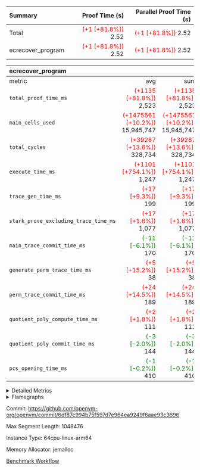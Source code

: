 | Summary | Proof Time (s) | Parallel Proof Time (s) |
|:---|---:|---:|
| Total | <span style='color: red'>(+1 [+81.8%])</span> 2.52 | <span style='color: red'>(+1 [+81.8%])</span> 2.52 |
| ecrecover_program | <span style='color: red'>(+1 [+81.8%])</span> 2.52 | <span style='color: red'>(+1 [+81.8%])</span> 2.52 |


| ecrecover_program |||||
|:---|---:|---:|---:|---:|
|metric|avg|sum|max|min|
| `total_proof_time_ms ` | <span style='color: red'>(+1135 [+81.8%])</span> 2,523 | <span style='color: red'>(+1135 [+81.8%])</span> 2,523 | <span style='color: red'>(+1135 [+81.8%])</span> 2,523 | <span style='color: red'>(+1135 [+81.8%])</span> 2,523 |
| `main_cells_used     ` | <span style='color: red'>(+1475561 [+10.2%])</span> 15,945,747 | <span style='color: red'>(+1475561 [+10.2%])</span> 15,945,747 | <span style='color: red'>(+1475561 [+10.2%])</span> 15,945,747 | <span style='color: red'>(+1475561 [+10.2%])</span> 15,945,747 |
| `total_cycles        ` | <span style='color: red'>(+39287 [+13.6%])</span> 328,734 | <span style='color: red'>(+39287 [+13.6%])</span> 328,734 | <span style='color: red'>(+39287 [+13.6%])</span> 328,734 | <span style='color: red'>(+39287 [+13.6%])</span> 328,734 |
| `execute_time_ms     ` | <span style='color: red'>(+1101 [+754.1%])</span> 1,247 | <span style='color: red'>(+1101 [+754.1%])</span> 1,247 | <span style='color: red'>(+1101 [+754.1%])</span> 1,247 | <span style='color: red'>(+1101 [+754.1%])</span> 1,247 |
| `trace_gen_time_ms   ` | <span style='color: red'>(+17 [+9.3%])</span> 199 | <span style='color: red'>(+17 [+9.3%])</span> 199 | <span style='color: red'>(+17 [+9.3%])</span> 199 | <span style='color: red'>(+17 [+9.3%])</span> 199 |
| `stark_prove_excluding_trace_time_ms` | <span style='color: red'>(+17 [+1.6%])</span> 1,077 | <span style='color: red'>(+17 [+1.6%])</span> 1,077 | <span style='color: red'>(+17 [+1.6%])</span> 1,077 | <span style='color: red'>(+17 [+1.6%])</span> 1,077 |
| `main_trace_commit_time_ms` | <span style='color: green'>(-11 [-6.1%])</span> 170 | <span style='color: green'>(-11 [-6.1%])</span> 170 | <span style='color: green'>(-11 [-6.1%])</span> 170 | <span style='color: green'>(-11 [-6.1%])</span> 170 |
| `generate_perm_trace_time_ms` | <span style='color: red'>(+5 [+15.2%])</span> 38 | <span style='color: red'>(+5 [+15.2%])</span> 38 | <span style='color: red'>(+5 [+15.2%])</span> 38 | <span style='color: red'>(+5 [+15.2%])</span> 38 |
| `perm_trace_commit_time_ms` | <span style='color: red'>(+24 [+14.5%])</span> 189 | <span style='color: red'>(+24 [+14.5%])</span> 189 | <span style='color: red'>(+24 [+14.5%])</span> 189 | <span style='color: red'>(+24 [+14.5%])</span> 189 |
| `quotient_poly_compute_time_ms` | <span style='color: red'>(+2 [+1.8%])</span> 111 | <span style='color: red'>(+2 [+1.8%])</span> 111 | <span style='color: red'>(+2 [+1.8%])</span> 111 | <span style='color: red'>(+2 [+1.8%])</span> 111 |
| `quotient_poly_commit_time_ms` | <span style='color: green'>(-3 [-2.0%])</span> 144 | <span style='color: green'>(-3 [-2.0%])</span> 144 | <span style='color: green'>(-3 [-2.0%])</span> 144 | <span style='color: green'>(-3 [-2.0%])</span> 144 |
| `pcs_opening_time_ms ` | <span style='color: green'>(-1 [-0.2%])</span> 410 | <span style='color: green'>(-1 [-0.2%])</span> 410 | <span style='color: green'>(-1 [-0.2%])</span> 410 | <span style='color: green'>(-1 [-0.2%])</span> 410 |



<details>
<summary>Detailed Metrics</summary>

| group | num_segments | keygen_time_ms | commit_exe_time_ms |
| --- | --- | --- | --- |
| ecrecover_program | 1 | 908 | 7 | 

| group | air_name | quotient_deg | interactions | constraints |
| --- | --- | --- | --- | --- |
| ecrecover_program | AccessAdapterAir<16> | 2 | 5 | 12 | 
| ecrecover_program | AccessAdapterAir<2> | 2 | 5 | 12 | 
| ecrecover_program | AccessAdapterAir<32> | 2 | 5 | 12 | 
| ecrecover_program | AccessAdapterAir<4> | 2 | 5 | 12 | 
| ecrecover_program | AccessAdapterAir<8> | 2 | 5 | 12 | 
| ecrecover_program | BitwiseOperationLookupAir<8> | 2 | 2 | 4 | 
| ecrecover_program | KeccakVmAir | 2 | 321 | 4,513 | 
| ecrecover_program | MemoryMerkleAir<8> | 2 | 4 | 39 | 
| ecrecover_program | PersistentBoundaryAir<8> | 2 | 3 | 7 | 
| ecrecover_program | PhantomAir | 2 | 3 | 5 | 
| ecrecover_program | Poseidon2PeripheryAir<BabyBearParameters>, 1> | 2 | 1 | 286 | 
| ecrecover_program | ProgramAir | 1 | 1 | 4 | 
| ecrecover_program | RangeTupleCheckerAir<2> | 1 | 1 | 4 | 
| ecrecover_program | Rv32HintStoreAir | 2 | 18 | 28 | 
| ecrecover_program | VariableRangeCheckerAir | 1 | 1 | 4 | 
| ecrecover_program | VmAirWrapper<Rv32BaseAluAdapterAir, BaseAluCoreAir<4, 8> | 2 | 20 | 37 | 
| ecrecover_program | VmAirWrapper<Rv32BaseAluAdapterAir, LessThanCoreAir<4, 8> | 2 | 18 | 40 | 
| ecrecover_program | VmAirWrapper<Rv32BaseAluAdapterAir, ShiftCoreAir<4, 8> | 2 | 24 | 91 | 
| ecrecover_program | VmAirWrapper<Rv32BranchAdapterAir, BranchEqualCoreAir<4> | 2 | 11 | 20 | 
| ecrecover_program | VmAirWrapper<Rv32BranchAdapterAir, BranchLessThanCoreAir<4, 8> | 2 | 13 | 35 | 
| ecrecover_program | VmAirWrapper<Rv32CondRdWriteAdapterAir, Rv32JalLuiCoreAir> | 2 | 10 | 18 | 
| ecrecover_program | VmAirWrapper<Rv32IsEqualModAdapterAir<2, 1, 32, 32>, ModularIsEqualCoreAir<32, 4, 8> | 2 | 25 | 225 | 
| ecrecover_program | VmAirWrapper<Rv32JalrAdapterAir, Rv32JalrCoreAir> | 2 | 16 | 20 | 
| ecrecover_program | VmAirWrapper<Rv32LoadStoreAdapterAir, LoadSignExtendCoreAir<4, 8> | 2 | 18 | 33 | 
| ecrecover_program | VmAirWrapper<Rv32LoadStoreAdapterAir, LoadStoreCoreAir<4> | 2 | 17 | 40 | 
| ecrecover_program | VmAirWrapper<Rv32MultAdapterAir, DivRemCoreAir<4, 8> | 2 | 25 | 84 | 
| ecrecover_program | VmAirWrapper<Rv32MultAdapterAir, MulHCoreAir<4, 8> | 2 | 24 | 31 | 
| ecrecover_program | VmAirWrapper<Rv32MultAdapterAir, MultiplicationCoreAir<4, 8> | 2 | 19 | 19 | 
| ecrecover_program | VmAirWrapper<Rv32RdWriteAdapterAir, Rv32AuipcCoreAir> | 2 | 12 | 14 | 
| ecrecover_program | VmAirWrapper<Rv32VecHeapAdapterAir<1, 2, 2, 32, 32>, FieldExpressionCoreAir> | 2 | 415 | 480 | 
| ecrecover_program | VmAirWrapper<Rv32VecHeapAdapterAir<2, 1, 1, 32, 32>, FieldExpressionCoreAir> | 2 | 158 | 190 | 
| ecrecover_program | VmAirWrapper<Rv32VecHeapAdapterAir<2, 2, 2, 32, 32>, FieldExpressionCoreAir> | 2 | 428 | 457 | 
| ecrecover_program | VmConnectorAir | 2 | 5 | 11 | 

| group | air_name | dsl_ir | opcode | segment | cells_used |
| --- | --- | --- | --- | --- | --- |
| ecrecover_program | <Rv32BaseAluAdapterAir,BaseAluCoreAir<4, 8>> |  | ADD | 0 | 2,791,476 | 
| ecrecover_program | <Rv32BaseAluAdapterAir,BaseAluCoreAir<4, 8>> |  | AND | 0 | 607,608 | 
| ecrecover_program | <Rv32BaseAluAdapterAir,BaseAluCoreAir<4, 8>> |  | OR | 0 | 280,224 | 
| ecrecover_program | <Rv32BaseAluAdapterAir,BaseAluCoreAir<4, 8>> |  | SUB | 0 | 306,180 | 
| ecrecover_program | <Rv32BaseAluAdapterAir,BaseAluCoreAir<4, 8>> |  | XOR | 0 | 6,480 | 
| ecrecover_program | <Rv32BaseAluAdapterAir,LessThanCoreAir<4, 8>> |  | SLTU | 0 | 86,247 | 
| ecrecover_program | <Rv32BaseAluAdapterAir,ShiftCoreAir<4, 8>> |  | SLL | 0 | 281,801 | 
| ecrecover_program | <Rv32BaseAluAdapterAir,ShiftCoreAir<4, 8>> |  | SRL | 0 | 246,503 | 
| ecrecover_program | <Rv32BranchAdapterAir,BranchEqualCoreAir<4>> |  | BEQ | 0 | 435,006 | 
| ecrecover_program | <Rv32BranchAdapterAir,BranchEqualCoreAir<4>> |  | BNE | 0 | 146,406 | 
| ecrecover_program | <Rv32BranchAdapterAir,BranchLessThanCoreAir<4, 8>> |  | BGEU | 0 | 13,056 | 
| ecrecover_program | <Rv32BranchAdapterAir,BranchLessThanCoreAir<4, 8>> |  | BLT | 0 | 640 | 
| ecrecover_program | <Rv32BranchAdapterAir,BranchLessThanCoreAir<4, 8>> |  | BLTU | 0 | 675,168 | 
| ecrecover_program | <Rv32CondRdWriteAdapterAir,Rv32JalLuiCoreAir> |  | JAL | 0 | 23,598 | 
| ecrecover_program | <Rv32CondRdWriteAdapterAir,Rv32JalLuiCoreAir> |  | LUI | 0 | 120,582 | 
| ecrecover_program | <Rv32IsEqualModAdapterAir<2, 1, 32, 32>,ModularIsEqualCoreAir<32, 4, 8>> |  | IS_EQ | 0 | 535,018 | 
| ecrecover_program | <Rv32IsEqualModAdapterAir<2, 1, 32, 32>,ModularIsEqualCoreAir<32, 4, 8>> |  | SETUP_ISEQ | 0 | 498 | 
| ecrecover_program | <Rv32JalrAdapterAir,Rv32JalrCoreAir> |  | JALR | 0 | 232,960 | 
| ecrecover_program | <Rv32LoadStoreAdapterAir,LoadSignExtendCoreAir<4, 8>> |  | LOADB | 0 | 152,964 | 
| ecrecover_program | <Rv32LoadStoreAdapterAir,LoadStoreCoreAir<4>> |  | LOADBU | 0 | 171,626 | 
| ecrecover_program | <Rv32LoadStoreAdapterAir,LoadStoreCoreAir<4>> |  | LOADW | 0 | 1,021,843 | 
| ecrecover_program | <Rv32LoadStoreAdapterAir,LoadStoreCoreAir<4>> |  | STOREB | 0 | 1,108,845 | 
| ecrecover_program | <Rv32LoadStoreAdapterAir,LoadStoreCoreAir<4>> |  | STOREW | 0 | 2,986,522 | 
| ecrecover_program | <Rv32MultAdapterAir,DivRemCoreAir<4, 8>> |  | DIVU | 0 | 295 | 
| ecrecover_program | <Rv32MultAdapterAir,MulHCoreAir<4, 8>> |  | MULHU | 0 | 195 | 
| ecrecover_program | <Rv32MultAdapterAir,MultiplicationCoreAir<4, 8>> |  | MUL | 0 | 79,639 | 
| ecrecover_program | <Rv32RdWriteAdapterAir,Rv32AuipcCoreAir> |  | AUIPC | 0 | 83,160 | 
| ecrecover_program | <Rv32VecHeapAdapterAir<1, 2, 2, 32, 32>,FieldExpressionCoreAir> |  | EcDouble | 0 | 695,237 | 
| ecrecover_program | <Rv32VecHeapAdapterAir<2, 1, 1, 32, 32>,FieldExpressionCoreAir> |  | ModularAddSub | 0 | 6,169 | 
| ecrecover_program | <Rv32VecHeapAdapterAir<2, 1, 1, 32, 32>,FieldExpressionCoreAir> |  | ModularMulDiv | 0 | 13,939 | 
| ecrecover_program | <Rv32VecHeapAdapterAir<2, 2, 2, 32, 32>,FieldExpressionCoreAir> |  | EcAddNe | 0 | 453,750 | 
| ecrecover_program | KeccakVmAir |  | KECCAK256 | 0 | 379,560 | 
| ecrecover_program | PhantomAir |  | PHANTOM | 0 | 66 | 
| ecrecover_program | Rv32HintStoreAir |  | HINT_BUFFER | 0 | 6,656 | 
| ecrecover_program | Rv32HintStoreAir |  | HINT_STOREW | 0 | 352 | 

| group | air_name | segment | rows | prep_cols | perm_cols | main_cols | cells |
| --- | --- | --- | --- | --- | --- | --- | --- |
| ecrecover_program | AccessAdapterAir<16> | 0 | 16,384 |  | 16 | 25 | 671,744 | 
| ecrecover_program | AccessAdapterAir<32> | 0 | 8,192 |  | 16 | 41 | 466,944 | 
| ecrecover_program | AccessAdapterAir<4> | 0 | 64 |  | 16 | 13 | 1,856 | 
| ecrecover_program | AccessAdapterAir<8> | 0 | 32,768 |  | 16 | 17 | 1,081,344 | 
| ecrecover_program | BitwiseOperationLookupAir<8> | 0 | 65,536 | 3 | 8 | 2 | 655,360 | 
| ecrecover_program | KeccakVmAir | 0 | 128 |  | 1,056 | 3,163 | 540,032 | 
| ecrecover_program | MemoryMerkleAir<8> | 0 | 4,096 |  | 16 | 32 | 196,608 | 
| ecrecover_program | PersistentBoundaryAir<8> | 0 | 4,096 |  | 12 | 20 | 131,072 | 
| ecrecover_program | PhantomAir | 0 | 16 |  | 12 | 6 | 288 | 
| ecrecover_program | Poseidon2PeripheryAir<BabyBearParameters>, 1> | 0 | 4,096 |  | 8 | 300 | 1,261,568 | 
| ecrecover_program | ProgramAir | 0 | 16,384 |  | 8 | 10 | 294,912 | 
| ecrecover_program | RangeTupleCheckerAir<2> | 0 | 524,288 | 2 | 8 | 1 | 4,718,592 | 
| ecrecover_program | Rv32HintStoreAir | 0 | 256 |  | 44 | 32 | 19,456 | 
| ecrecover_program | VariableRangeCheckerAir | 0 | 262,144 | 2 | 8 | 1 | 2,359,296 | 
| ecrecover_program | VmAirWrapper<Rv32BaseAluAdapterAir, BaseAluCoreAir<4, 8> | 0 | 131,072 |  | 52 | 36 | 11,534,336 | 
| ecrecover_program | VmAirWrapper<Rv32BaseAluAdapterAir, LessThanCoreAir<4, 8> | 0 | 4,096 |  | 40 | 37 | 315,392 | 
| ecrecover_program | VmAirWrapper<Rv32BaseAluAdapterAir, ShiftCoreAir<4, 8> | 0 | 16,384 |  | 52 | 53 | 1,720,320 | 
| ecrecover_program | VmAirWrapper<Rv32BranchAdapterAir, BranchEqualCoreAir<4> | 0 | 32,768 |  | 28 | 26 | 1,769,472 | 
| ecrecover_program | VmAirWrapper<Rv32BranchAdapterAir, BranchLessThanCoreAir<4, 8> | 0 | 32,768 |  | 32 | 32 | 2,097,152 | 
| ecrecover_program | VmAirWrapper<Rv32CondRdWriteAdapterAir, Rv32JalLuiCoreAir> | 0 | 8,192 |  | 28 | 18 | 376,832 | 
| ecrecover_program | VmAirWrapper<Rv32IsEqualModAdapterAir<2, 1, 32, 32>, ModularIsEqualCoreAir<32, 4, 8> | 0 | 4,096 |  | 56 | 166 | 909,312 | 
| ecrecover_program | VmAirWrapper<Rv32JalrAdapterAir, Rv32JalrCoreAir> | 0 | 16,384 |  | 36 | 28 | 1,048,576 | 
| ecrecover_program | VmAirWrapper<Rv32LoadStoreAdapterAir, LoadSignExtendCoreAir<4, 8> | 0 | 8,192 |  | 52 | 36 | 720,896 | 
| ecrecover_program | VmAirWrapper<Rv32LoadStoreAdapterAir, LoadStoreCoreAir<4> | 0 | 131,072 |  | 52 | 41 | 12,189,696 | 
| ecrecover_program | VmAirWrapper<Rv32MultAdapterAir, DivRemCoreAir<4, 8> | 0 | 8 |  | 72 | 59 | 1,048 | 
| ecrecover_program | VmAirWrapper<Rv32MultAdapterAir, MulHCoreAir<4, 8> | 0 | 8 |  | 72 | 39 | 888 | 
| ecrecover_program | VmAirWrapper<Rv32MultAdapterAir, MultiplicationCoreAir<4, 8> | 0 | 4,096 |  | 52 | 31 | 339,968 | 
| ecrecover_program | VmAirWrapper<Rv32RdWriteAdapterAir, Rv32AuipcCoreAir> | 0 | 8,192 |  | 28 | 20 | 393,216 | 
| ecrecover_program | VmAirWrapper<Rv32VecHeapAdapterAir<1, 2, 2, 32, 32>, FieldExpressionCoreAir> | 0 | 2,048 |  | 836 | 547 | 2,832,384 | 
| ecrecover_program | VmAirWrapper<Rv32VecHeapAdapterAir<2, 1, 1, 32, 32>, FieldExpressionCoreAir> | 0 | 64 |  | 320 | 263 | 37,312 | 
| ecrecover_program | VmAirWrapper<Rv32VecHeapAdapterAir<2, 2, 2, 32, 32>, FieldExpressionCoreAir> | 0 | 1,024 |  | 860 | 625 | 1,520,640 | 
| ecrecover_program | VmConnectorAir | 0 | 2 | 1 | 16 | 5 | 42 | 

| group | chip_name | segment | rows_used |
| --- | --- | --- | --- |
| ecrecover_program | <Rv32BaseAluAdapterAir,BaseAluCoreAir<4, 8>> | 0 | 110,888 | 
| ecrecover_program | <Rv32BaseAluAdapterAir,LessThanCoreAir<4, 8>> | 0 | 2,331 | 
| ecrecover_program | <Rv32BaseAluAdapterAir,ShiftCoreAir<4, 8>> | 0 | 9,968 | 
| ecrecover_program | <Rv32BranchAdapterAir,BranchEqualCoreAir<4>> | 0 | 22,362 | 
| ecrecover_program | <Rv32BranchAdapterAir,BranchLessThanCoreAir<4, 8>> | 0 | 21,527 | 
| ecrecover_program | <Rv32CondRdWriteAdapterAir,Rv32JalLuiCoreAir> | 0 | 8,010 | 
| ecrecover_program | <Rv32IsEqualModAdapterAir<2, 1, 32, 32>,ModularIsEqualCoreAir<32, 4, 8>> | 0 | 3,204 | 
| ecrecover_program | <Rv32JalrAdapterAir,Rv32JalrCoreAir> | 0 | 8,320 | 
| ecrecover_program | <Rv32LoadStoreAdapterAir,LoadSignExtendCoreAir<4, 8>> | 0 | 4,249 | 
| ecrecover_program | <Rv32LoadStoreAdapterAir,LoadStoreCoreAir<4>> | 0 | 128,996 | 
| ecrecover_program | <Rv32MultAdapterAir,DivRemCoreAir<4, 8>> | 0 | 5 | 
| ecrecover_program | <Rv32MultAdapterAir,MulHCoreAir<4, 8>> | 0 | 5 | 
| ecrecover_program | <Rv32MultAdapterAir,MultiplicationCoreAir<4, 8>> | 0 | 2,569 | 
| ecrecover_program | <Rv32RdWriteAdapterAir,Rv32AuipcCoreAir> | 0 | 4,159 | 
| ecrecover_program | <Rv32VecHeapAdapterAir<1, 2, 2, 32, 32>,FieldExpressionCoreAir> | 0 | 1,271 | 
| ecrecover_program | <Rv32VecHeapAdapterAir<2, 1, 1, 32, 32>,FieldExpressionCoreAir> | 0 | 41 | 
| ecrecover_program | <Rv32VecHeapAdapterAir<2, 2, 2, 32, 32>,FieldExpressionCoreAir> | 0 | 726 | 
| ecrecover_program | AccessAdapter<16> | 0 | 13,602 | 
| ecrecover_program | AccessAdapter<32> | 0 | 6,806 | 
| ecrecover_program | AccessAdapter<4> | 0 | 34 | 
| ecrecover_program | AccessAdapter<8> | 0 | 28,024 | 
| ecrecover_program | Arc<BabyBearParameters>, 1> | 0 | 2,372 | 
| ecrecover_program | BitwiseOperationLookupAir<8> | 0 | 65,536 | 
| ecrecover_program | Boundary | 0 | 3,418 | 
| ecrecover_program | KeccakVmAir | 0 | 120 | 
| ecrecover_program | Merkle | 0 | 3,736 | 
| ecrecover_program | PhantomAir | 0 | 11 | 
| ecrecover_program | ProgramChip | 0 | 13,802 | 
| ecrecover_program | RangeTupleCheckerAir<2> | 0 | 524,288 | 
| ecrecover_program | Rv32HintStoreAir | 0 | 219 | 
| ecrecover_program | VariableRangeCheckerAir | 0 | 262,144 | 
| ecrecover_program | VmConnectorAir | 0 | 2 | 

| group | dsl_ir | opcode | segment | frequency |
| --- | --- | --- | --- | --- |
| ecrecover_program |  | ADD | 0 | 77,541 | 
| ecrecover_program |  | AND | 0 | 16,878 | 
| ecrecover_program |  | AUIPC | 0 | 4,159 | 
| ecrecover_program |  | BEQ | 0 | 16,731 | 
| ecrecover_program |  | BGEU | 0 | 408 | 
| ecrecover_program |  | BLT | 0 | 20 | 
| ecrecover_program |  | BLTU | 0 | 21,099 | 
| ecrecover_program |  | BNE | 0 | 5,631 | 
| ecrecover_program |  | DIVU | 0 | 5 | 
| ecrecover_program |  | EcAddNe | 0 | 726 | 
| ecrecover_program |  | EcDouble | 0 | 1,271 | 
| ecrecover_program |  | HINT_BUFFER | 0 | 11 | 
| ecrecover_program |  | HINT_STOREW | 0 | 11 | 
| ecrecover_program |  | IS_EQ | 0 | 3,223 | 
| ecrecover_program |  | JAL | 0 | 1,311 | 
| ecrecover_program |  | JALR | 0 | 8,320 | 
| ecrecover_program |  | KECCAK256 | 0 | 5 | 
| ecrecover_program |  | LOADB | 0 | 4,249 | 
| ecrecover_program |  | LOADBU | 0 | 4,186 | 
| ecrecover_program |  | LOADW | 0 | 24,923 | 
| ecrecover_program |  | LUI | 0 | 6,699 | 
| ecrecover_program |  | MUL | 0 | 2,569 | 
| ecrecover_program |  | MULHU | 0 | 5 | 
| ecrecover_program |  | ModularAddSub | 0 | 31 | 
| ecrecover_program |  | ModularMulDiv | 0 | 53 | 
| ecrecover_program |  | OR | 0 | 7,784 | 
| ecrecover_program |  | PHANTOM | 0 | 11 | 
| ecrecover_program |  | SETUP_ISEQ | 0 | 3 | 
| ecrecover_program |  | SLL | 0 | 5,317 | 
| ecrecover_program |  | SLTU | 0 | 2,331 | 
| ecrecover_program |  | SRL | 0 | 4,651 | 
| ecrecover_program |  | STOREB | 0 | 27,045 | 
| ecrecover_program |  | STOREW | 0 | 72,842 | 
| ecrecover_program |  | SUB | 0 | 8,505 | 
| ecrecover_program |  | XOR | 0 | 180 | 

| group | segment | trace_gen_time_ms | total_proof_time_ms | total_cycles | total_cells | stark_prove_excluding_trace_time_ms | quotient_poly_compute_time_ms | quotient_poly_commit_time_ms | perm_trace_commit_time_ms | pcs_opening_time_ms | main_trace_commit_time_ms | main_cells_used | generate_perm_trace_time_ms | execute_time_ms |
| --- | --- | --- | --- | --- | --- | --- | --- | --- | --- | --- | --- | --- | --- | --- |
| ecrecover_program | 0 | 199 | 2,523 | 328,734 | 50,238,626 | 1,077 | 111 | 144 | 189 | 410 | 170 | 15,945,747 | 38 | 1,247 | 

| group | segment | trace_height_constraint | weighted_sum | threshold |
| --- | --- | --- | --- | --- |
| ecrecover_program | 0 | 0 | 801,908 | 2,013,265,921 | 
| ecrecover_program | 0 | 1 | 2,405,120 | 2,013,265,921 | 
| ecrecover_program | 0 | 2 | 400,954 | 2,013,265,921 | 
| ecrecover_program | 0 | 3 | 3,979,580 | 2,013,265,921 | 
| ecrecover_program | 0 | 4 | 16,384 | 2,013,265,921 | 
| ecrecover_program | 0 | 5 | 8,192 | 2,013,265,921 | 
| ecrecover_program | 0 | 6 | 911,688 | 2,013,265,921 | 
| ecrecover_program | 0 | 7 | 16,512 | 2,013,265,921 | 
| ecrecover_program | 0 | 8 | 9,478,322 | 2,013,265,921 | 

</details>


<details>
<summary>Flamegraphs</summary>

[![](https://openvm-public-data-sandbox-us-east-1.s3.us-east-1.amazonaws.com/benchmark/github/flamegraphs/ecrecover-6df87c994b75f597d7e964ea9249f6aae93c3696/ecrecover-ecrecover_program.dsl_ir.opcode.air_name.cells_used.reverse.svg)](https://openvm-public-data-sandbox-us-east-1.s3.us-east-1.amazonaws.com/benchmark/github/flamegraphs/ecrecover-6df87c994b75f597d7e964ea9249f6aae93c3696/ecrecover-ecrecover_program.dsl_ir.opcode.air_name.cells_used.reverse.svg)
[![](https://openvm-public-data-sandbox-us-east-1.s3.us-east-1.amazonaws.com/benchmark/github/flamegraphs/ecrecover-6df87c994b75f597d7e964ea9249f6aae93c3696/ecrecover-ecrecover_program.dsl_ir.opcode.air_name.cells_used.svg)](https://openvm-public-data-sandbox-us-east-1.s3.us-east-1.amazonaws.com/benchmark/github/flamegraphs/ecrecover-6df87c994b75f597d7e964ea9249f6aae93c3696/ecrecover-ecrecover_program.dsl_ir.opcode.air_name.cells_used.svg)
[![](https://openvm-public-data-sandbox-us-east-1.s3.us-east-1.amazonaws.com/benchmark/github/flamegraphs/ecrecover-6df87c994b75f597d7e964ea9249f6aae93c3696/ecrecover-ecrecover_program.dsl_ir.opcode.frequency.reverse.svg)](https://openvm-public-data-sandbox-us-east-1.s3.us-east-1.amazonaws.com/benchmark/github/flamegraphs/ecrecover-6df87c994b75f597d7e964ea9249f6aae93c3696/ecrecover-ecrecover_program.dsl_ir.opcode.frequency.reverse.svg)
[![](https://openvm-public-data-sandbox-us-east-1.s3.us-east-1.amazonaws.com/benchmark/github/flamegraphs/ecrecover-6df87c994b75f597d7e964ea9249f6aae93c3696/ecrecover-ecrecover_program.dsl_ir.opcode.frequency.svg)](https://openvm-public-data-sandbox-us-east-1.s3.us-east-1.amazonaws.com/benchmark/github/flamegraphs/ecrecover-6df87c994b75f597d7e964ea9249f6aae93c3696/ecrecover-ecrecover_program.dsl_ir.opcode.frequency.svg)

</details>

Commit: https://github.com/openvm-org/openvm/commit/6df87c994b75f597d7e964ea9249f6aae93c3696

Max Segment Length: 1048476

Instance Type: 64cpu-linux-arm64

Memory Allocator: jemalloc

[Benchmark Workflow](https://github.com/openvm-org/openvm/actions/runs/15246497096)
